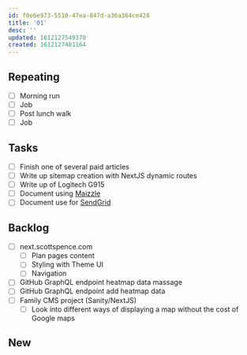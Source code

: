 ```yaml
---
id: f0e6e973-5510-47ea-847d-a36a364ce428
title: '01'
desc: ''
updated: 1612127549370
created: 1612127481164
---
```


## Repeating

- [ ] Morning run
- [ ] Job
- [ ] Post lunch walk
- [ ] Job

## Tasks

- [ ] Finish one of several paid articles
- [ ] Write up sitemap creation with NextJS dynamic routes
- [ ] Write up of Logitech G915
- [ ] Document using [Maizzle]
- [ ] Document use for [SendGrid]

## Backlog

- [ ] next.scottspence.com
  - [ ] Plan pages content
  - [ ] Styling with Theme UI
  - [ ] Navigation
- [ ] GitHub GraphQL endpoint heatmap data massage
- [ ] GitHub GraphQL endpoint add heatmap data
- [ ] Family CMS project (Sanity/NextJS)
  - [ ] Look into different ways of displaying a map without the cost
        of Google maps

## New

<!-- Links -->

[maizzle]: https://maizzle.com/
[sendgrid]: https://app.sendgrid.com
